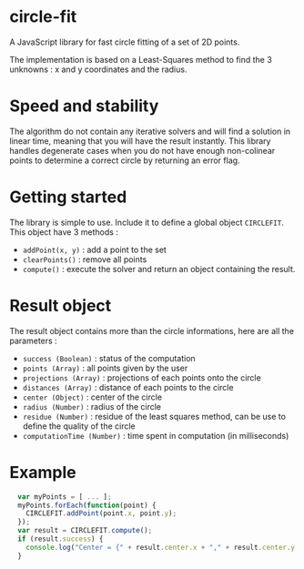 # circle-fit
A JavaScript library for fast circle fitting of a set of 2D points.

The implementation is based on a Least-Squares method to find the 3 unknowns : x and y coordinates and the radius.

# Speed and stability
The algorithm do not contain any iterative solvers and will find a solution in linear time, meaning that you will have the result instantly.
This library handles degenerate cases when you do not have enough non-colinear points to determine a correct circle by returning an error flag.

# Getting started
The library is simple to use. Include it to define a global object `CIRCLEFIT`.
This object have 3 methods :
* `addPoint(x, y)` : add a point to the set
* `clearPoints()` : remove all points
* `compute()` : execute the solver and return an object containing the result.

# Result object
The result object contains more than the circle informations, here are all the parameters :
* `success (Boolean)` : status of the computation
* `points (Array)` : all points given by the user
* `projections (Array)` : projections of each points onto the circle
* `distances (Array)` : distance of each points to the circle
* `center (Object)` :  center of the circle
* `radius (Number)` : radius of the circle
* `residue (Number)` : residue of the least squares method, can be use to define the quality of the circle
* `computationTime (Number)` : time spent in computation (in milliseconds)

# Example
```javascript
  var myPoints = [ ... ];
  myPoints.forEach(function(point) {
    CIRCLEFIT.addPoint(point.x, point.y);
  });
  var result = CIRCLEFIT.compute();
  if (result.success) {
    console.log("Center = {" + result.center.x + "," + result.center.y + "}, Radius = " + result.radius);
  }
```
